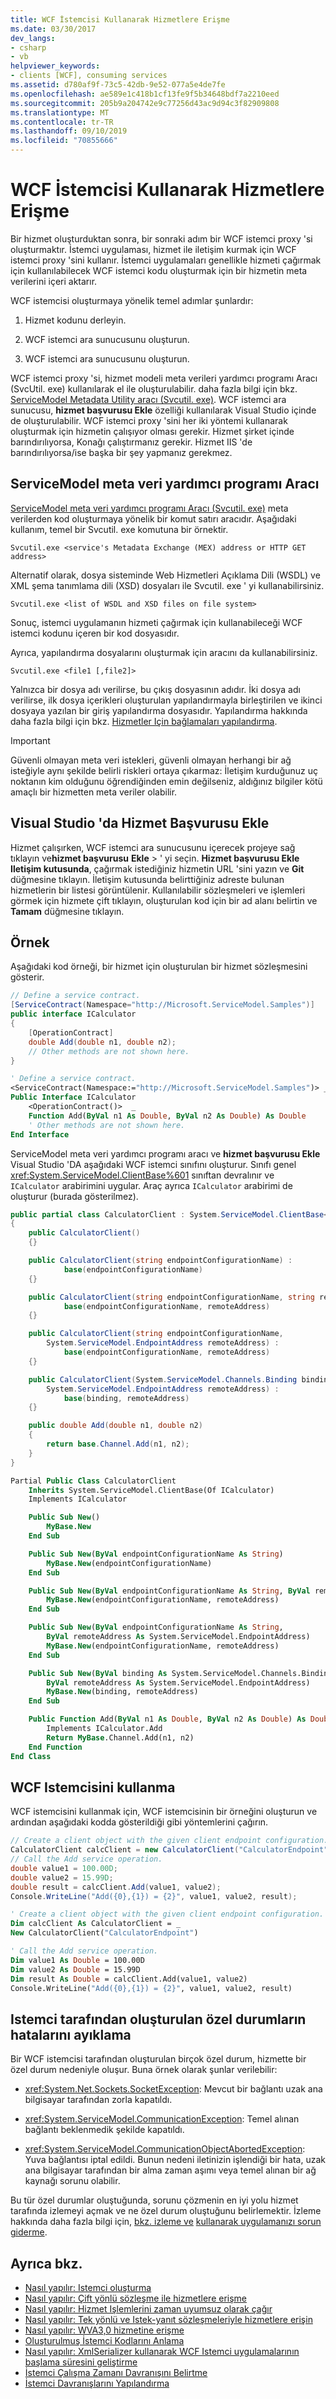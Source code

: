 ```yaml
---
title: WCF İstemcisi Kullanarak Hizmetlere Erişme
ms.date: 03/30/2017
dev_langs:
- csharp
- vb
helpviewer_keywords:
- clients [WCF], consuming services
ms.assetid: d780af9f-73c5-42db-9e52-077a5e4de7fe
ms.openlocfilehash: ae589e1c418b1cf13fe9f5b34648bdf7a2210eed
ms.sourcegitcommit: 205b9a204742e9c77256d43ac9d94c3f82909808
ms.translationtype: MT
ms.contentlocale: tr-TR
ms.lasthandoff: 09/10/2019
ms.locfileid: "70855666"
---
```

# <a name="accessing-services-using-a-wcf-client"></a>WCF İstemcisi Kullanarak Hizmetlere Erişme

Bir hizmet oluşturduktan sonra, bir sonraki adım bir WCF istemci proxy 'si oluşturmaktır. İstemci uygulaması, hizmet ile iletişim kurmak için WCF istemci proxy 'sini kullanır. İstemci uygulamaları genellikle hizmeti çağırmak için kullanılabilecek WCF istemci kodu oluşturmak için bir hizmetin meta verilerini içeri aktarır.

 WCF istemcisi oluşturmaya yönelik temel adımlar şunlardır:

1. Hizmet kodunu derleyin.

2. WCF istemci ara sunucusunu oluşturun.

3. WCF istemci ara sunucusunu oluşturun.

WCF istemci proxy 'si, hizmet modeli meta verileri yardımcı programı Aracı (SvcUtil. exe) kullanılarak el ile oluşturulabilir. daha fazla bilgi için bkz. [ServiceModel Metadata Utility aracı (Svcutil. exe)](../../../docs/framework/wcf/servicemodel-metadata-utility-tool-svcutil-exe.md). WCF istemci ara sunucusu, **hizmet başvurusu Ekle** özelliği kullanılarak Visual Studio içinde de oluşturulabilir. WCF istemci proxy 'sini her iki yöntemi kullanarak oluşturmak için hizmetin çalışıyor olması gerekir. Hizmet şirket içinde barındırılıyorsa, Konağı çalıştırmanız gerekir. Hizmet IIS 'de barındırılıyorsa/ise başka bir şey yapmanız gerekmez.

## <a name="servicemodel-metadata-utility-tool"></a>ServiceModel meta veri yardımcı programı Aracı
 [ServiceModel meta veri yardımcı programı Aracı (Svcutil. exe)](../../../docs/framework/wcf/servicemodel-metadata-utility-tool-svcutil-exe.md) meta verilerden kod oluşturmaya yönelik bir komut satırı aracıdır. Aşağıdaki kullanım, temel bir Svcutil. exe komutuna bir örnektir.

```console
Svcutil.exe <service's Metadata Exchange (MEX) address or HTTP GET address>
```

 Alternatif olarak, dosya sisteminde Web Hizmetleri Açıklama Dili (WSDL) ve XML şema tanımlama dili (XSD) dosyaları ile Svcutil. exe ' yi kullanabilirsiniz.

```console
Svcutil.exe <list of WSDL and XSD files on file system>
```

 Sonuç, istemci uygulamanın hizmeti çağırmak için kullanabileceği WCF istemci kodunu içeren bir kod dosyasıdır.

 Ayrıca, yapılandırma dosyalarını oluşturmak için aracını da kullanabilirsiniz.

```console
Svcutil.exe <file1 [,file2]>
```

 Yalnızca bir dosya adı verilirse, bu çıkış dosyasının adıdır. İki dosya adı verilirse, ilk dosya içerikleri oluşturulan yapılandırmayla birleştirilen ve ikinci dosyaya yazılan bir giriş yapılandırma dosyasıdır. Yapılandırma hakkında daha fazla bilgi için bkz. [Hizmetler Için bağlamaları yapılandırma](../../../docs/framework/wcf/configuring-bindings-for-wcf-services.md).

> [!IMPORTANT]
> Güvenli olmayan meta veri istekleri, güvenli olmayan herhangi bir ağ isteğiyle aynı şekilde belirli riskleri ortaya çıkarmaz: İletişim kurduğunuz uç noktanın kim olduğunu öğrendiğinden emin değilseniz, aldığınız bilgiler kötü amaçlı bir hizmetten meta veriler olabilir.

## <a name="add-service-reference-in-visual-studio"></a>Visual Studio 'da Hizmet Başvurusu Ekle

 Hizmet çalışırken, WCF istemci ara sunucusunu içerecek projeye sağ tıklayın ve**hizmet başvurusu** **Ekle** > ' yi seçin. **Hizmet başvurusu Ekle Iletişim kutusunda**, çağırmak istediğiniz hizmetin URL 'sini yazın ve **Git** düğmesine tıklayın. İletişim kutusunda belirttiğiniz adreste bulunan hizmetlerin bir listesi görüntülenir. Kullanılabilir sözleşmeleri ve işlemleri görmek için hizmete çift tıklayın, oluşturulan kod için bir ad alanı belirtin ve **Tamam** düğmesine tıklayın.

## <a name="example"></a>Örnek
 Aşağıdaki kod örneği, bir hizmet için oluşturulan bir hizmet sözleşmesini gösterir.

```csharp
// Define a service contract.
[ServiceContract(Namespace="http://Microsoft.ServiceModel.Samples")]
public interface ICalculator
{
    [OperationContract]
    double Add(double n1, double n2);
    // Other methods are not shown here.
}
```

```vb
' Define a service contract.
<ServiceContract(Namespace:="http://Microsoft.ServiceModel.Samples")> _
Public Interface ICalculator
    <OperationContract()>  _
    Function Add(ByVal n1 As Double, ByVal n2 As Double) As Double
    ' Other methods are not shown here.
End Interface
```

 ServiceModel meta veri yardımcı programı aracı ve **hizmet başvurusu Ekle** Visual Studio 'DA aşağıdaki WCF istemci sınıfını oluşturur. Sınıfı genel <xref:System.ServiceModel.ClientBase%601> sınıftan devralınır ve `ICalculator` arabirimini uygular. Araç ayrıca `ICalculator` arabirimi de oluşturur (burada gösterilmez).

```csharp
public partial class CalculatorClient : System.ServiceModel.ClientBase<ICalculator>, ICalculator
{
    public CalculatorClient()
    {}

    public CalculatorClient(string endpointConfigurationName) :
            base(endpointConfigurationName)
    {}

    public CalculatorClient(string endpointConfigurationName, string remoteAddress) :
            base(endpointConfigurationName, remoteAddress)
    {}

    public CalculatorClient(string endpointConfigurationName,
        System.ServiceModel.EndpointAddress remoteAddress) :
            base(endpointConfigurationName, remoteAddress)
    {}

    public CalculatorClient(System.ServiceModel.Channels.Binding binding,
        System.ServiceModel.EndpointAddress remoteAddress) :
            base(binding, remoteAddress)
    {}

    public double Add(double n1, double n2)
    {
        return base.Channel.Add(n1, n2);
    }
}
```

```vb
Partial Public Class CalculatorClient
    Inherits System.ServiceModel.ClientBase(Of ICalculator)
    Implements ICalculator

    Public Sub New()
        MyBase.New
    End Sub

    Public Sub New(ByVal endpointConfigurationName As String)
        MyBase.New(endpointConfigurationName)
    End Sub

    Public Sub New(ByVal endpointConfigurationName As String, ByVal remoteAddress As String)
        MyBase.New(endpointConfigurationName, remoteAddress)
    End Sub

    Public Sub New(ByVal endpointConfigurationName As String,
        ByVal remoteAddress As System.ServiceModel.EndpointAddress)
        MyBase.New(endpointConfigurationName, remoteAddress)
    End Sub

    Public Sub New(ByVal binding As System.ServiceModel.Channels.Binding,
        ByVal remoteAddress As System.ServiceModel.EndpointAddress)
        MyBase.New(binding, remoteAddress)
    End Sub

    Public Function Add(ByVal n1 As Double, ByVal n2 As Double) As Double
        Implements ICalculator.Add
        Return MyBase.Channel.Add(n1, n2)
    End Function
End Class
```

## <a name="using-the-wcf-client"></a>WCF Istemcisini kullanma
 WCF istemcisini kullanmak için, WCF istemcisinin bir örneğini oluşturun ve ardından aşağıdaki kodda gösterildiği gibi yöntemlerini çağırın.

```csharp
// Create a client object with the given client endpoint configuration.
CalculatorClient calcClient = new CalculatorClient("CalculatorEndpoint"));
// Call the Add service operation.
double value1 = 100.00D;
double value2 = 15.99D;
double result = calcClient.Add(value1, value2);
Console.WriteLine("Add({0},{1}) = {2}", value1, value2, result);
```

```vb
' Create a client object with the given client endpoint configuration.
Dim calcClient As CalculatorClient = _
New CalculatorClient("CalculatorEndpoint")

' Call the Add service operation.
Dim value1 As Double = 100.00D
Dim value2 As Double = 15.99D
Dim result As Double = calcClient.Add(value1, value2)
Console.WriteLine("Add({0},{1}) = {2}", value1, value2, result)
```

## <a name="debugging-exceptions-thrown-by-a-client"></a>Istemci tarafından oluşturulan özel durumların hatalarını ayıklama

Bir WCF istemcisi tarafından oluşturulan birçok özel durum, hizmette bir özel durum nedeniyle oluşur. Buna örnek olarak şunlar verilebilir:

- <xref:System.Net.Sockets.SocketException>: Mevcut bir bağlantı uzak ana bilgisayar tarafından zorla kapatıldı.

- <xref:System.ServiceModel.CommunicationException>: Temel alınan bağlantı beklenmedik şekilde kapatıldı.

- <xref:System.ServiceModel.CommunicationObjectAbortedException>: Yuva bağlantısı iptal edildi. Bunun nedeni iletinizin işlendiği bir hata, uzak ana bilgisayar tarafından bir alma zaman aşımı veya temel alınan bir ağ kaynağı sorunu olabilir.

Bu tür özel durumlar oluştuğunda, sorunu çözmenin en iyi yolu hizmet tarafında izlemeyi açmak ve ne özel durum oluştuğunu belirlemektir. İzleme hakkında daha fazla bilgi için, [bkz. izleme ve](../../../docs/framework/wcf/diagnostics/tracing/index.md) [kullanarak uygulamanızı sorun giderme](../../../docs/framework/wcf/diagnostics/tracing/using-tracing-to-troubleshoot-your-application.md).

## <a name="see-also"></a>Ayrıca bkz.

- [Nasıl yapılır: Istemci oluşturma](../../../docs/framework/wcf/how-to-create-a-wcf-client.md)
- [Nasıl yapılır: Çift yönlü sözleşme ile hizmetlere erişme](../../../docs/framework/wcf/feature-details/how-to-access-services-with-a-duplex-contract.md)
- [Nasıl yapılır: Hizmet Işlemlerini zaman uyumsuz olarak çağır](../../../docs/framework/wcf/feature-details/how-to-call-wcf-service-operations-asynchronously.md)
- [Nasıl yapılır: Tek yönlü ve Istek-yanıt sözleşmeleriyle hizmetlere erişin](../../../docs/framework/wcf/feature-details/how-to-access-wcf-services-with-one-way-and-request-reply-contracts.md)
- [Nasıl yapılır: WVA3,0 hizmetine erişme](../../../docs/framework/wcf/feature-details/how-to-access-a-wse-3-0-service-with-a-wcf-client.md)
- [Oluşturulmuş İstemci Kodlarını Anlama](../../../docs/framework/wcf/feature-details/understanding-generated-client-code.md)
- [Nasıl yapılır: XmlSerializer kullanarak WCF Istemci uygulamalarının başlama süresini geliştirme](../../../docs/framework/wcf/feature-details/startup-time-of-wcf-client-applications-using-the-xmlserializer.md)
- [İstemci Çalışma Zamanı Davranışını Belirtme](../../../docs/framework/wcf/specifying-client-run-time-behavior.md)
- [İstemci Davranışlarını Yapılandırma](../../../docs/framework/wcf/configuring-client-behaviors.md)
